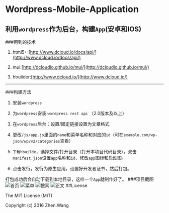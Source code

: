 # Wordpress-Mobile-Application
利用`wordpress`作为后台，构建`App`(安卓和IOS)
-------------------
###用到的技术
1. html5+:[http://www.dcloud.io/docs/api/](http://www.dcloud.io/docs/api/)

2. mui:[http://dcloudio.github.io/mui/](http://dcloudio.github.io/mui/)

3. hbuilder:[http://www.dcloud.io/](http://www.dcloud.io/)

-----------------------
###构建方法
1. 安装`wordpress`

2. 为`wordpress`安装 `wordpress rest api` （2.0版本及以上）

3. 在`wordpress`后台：设置/固定链接设置为文章格式

4. 更改`/js/app.js`里面的`name`和菜单名称和对应的`id`（可在`example.com/wp-json/wp/v2/categories`查看）

5. `下载hbuilde`，选择文件/打开目录（打开本项目代码目录），双击`manifest.json`设置`app`名称和`id`，修改`app`图标和启动图。

6. 点击发行，发行为原生应用，设置好开发者证书，然后打包。

打包成功后会自动下载到本地目录，这样一个`App`就制作好了。
###项目截图
![首页](http://www.fddcn.cn/wp-content/uploads/2016/03/Screenshot_2016-03-31-09-27-53_io.dcloud.HBuilder-169x300.png)
![菜单](http://www.fddcn.cn/wp-content/uploads/2016/03/Screenshot_2016-03-31-09-27-56_io.dcloud.HBuilder-169x300.png)
![搜索](http://www.fddcn.cn/wp-content/uploads/2016/03/Screenshot_2016-04-03-12-22-05_io.dcloud.myblog-169x300.png)
![正文](http://www.fddcn.cn/wp-content/uploads/2016/03/Screenshot_2016-04-03-12-22-23_io.dcloud.myblog-169x300.png)
##License

The MIT License (MIT)

Copyright (c) 2016 Zhen.Wang